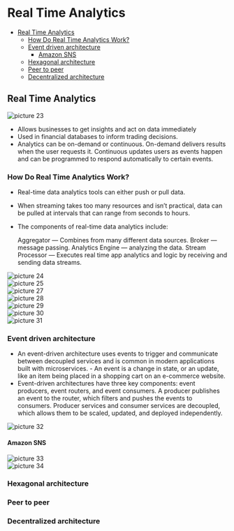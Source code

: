 # Real Time Analytics

* [Real Time Analytics](real-time-analytics.md#real-time-analytics)
  * [How Do Real Time Analytics Work?](real-time-analytics.md#how-do-real-time-analytics-work)
  * [Event driven architecture](real-time-analytics.md#event-driven-architecture)
    * [Amazon SNS](real-time-analytics.md#amazon-sns)
  * [Hexagonal architecture](real-time-analytics.md#hexagonal-architecture)
  * [Peer to peer](real-time-analytics.md#peer-to-peer)
  * [Decentralized architecture](real-time-analytics.md#decentralized-architecture)

## Real Time Analytics

![picture 23](../.gitbook/assets/55f4d16f7a4a82b1329832e010b6f9547a67b426f9892a2fb70516665d490462.png)

* Allows businesses to get insights and act on data immediately
* Used in financial databases to inform trading decisions.
* Analytics can be on-demand or continuous. On-demand delivers results when the user requests it. Continuous updates users as events happen and can be programmed to respond automatically to certain events. 

### How Do Real Time Analytics Work?

* Real-time data analytics tools can either push or pull data.
* When streaming takes too many resources and isn’t practical, data can be pulled at intervals that can range from seconds to hours. 
* The components of real-time data analytics include:

  Aggregator — Combines from many different data sources. Broker — message passing. Analytics Engine — analyzing the data. Stream Processor — Executes real time app analytics and logic by receiving and sending data streams.

![picture 24](../.gitbook/assets/06d42d8e2546820e1b0c81af2e2479e1b1a4f27b53d627e35b79a6356f91d83f.png)  
![picture 25](../.gitbook/assets/6044cff202358225e1697cc50aa2efcf95b1c75163503a376719ca6a14bb276a.png)  
![picture 27](../.gitbook/assets/e7c1cf8068f14720d07a20524cbcf7e3c22b66344af0c0c0290e27d2af834ff9.png)  
![picture 28](../.gitbook/assets/7557d864d1a04177814c4ced6060bd65a838a638528d6477fb824023204594f3.png)  
![picture 29](../.gitbook/assets/f1b088f1f7ec0628cd7e9754d4c1a61df73396716518b478ff190bd2e7365123.png)  
![picture 30](../.gitbook/assets/b5bcd268c736e9ecefed4e421efbbe6157335f7653a090f54a83b03489c1d890.png)  
![picture 31](../.gitbook/assets/0d31da179c7560b16ecc9abd6279913a7e2dc6ad9d2c040b10d4527b08f72597.png)

### Event driven architecture

* An event-driven architecture uses events to trigger and communicate between decoupled services and is common in modern applications built with microservices. - An event is a change in state, or an update, like an item being placed in a shopping cart on an e-commerce website.
* Event-driven architectures have three key components: event producers, event routers, and event consumers. A producer publishes an event to the router, which filters and pushes the events to consumers. Producer services and consumer services are decoupled, which allows them to be scaled, updated, and deployed independently.

![picture 32](../.gitbook/assets/2576fe7ea20633b588612b2840d2ee34a0c2d4d30341aaa358d9bb98ad17b861.png)

#### Amazon SNS

![picture 33](../.gitbook/assets/d0e67e1b444453e911c9348e8ad908c89e571e36d82b5b363616d1e6b2df27f5.png)  
![picture 34](../.gitbook/assets/09aaa4257046e53a0a6efc896ddb37331e1640094df9ddc062968e9eb134dbb7.png)

### Hexagonal architecture

### Peer to peer

### Decentralized architecture

